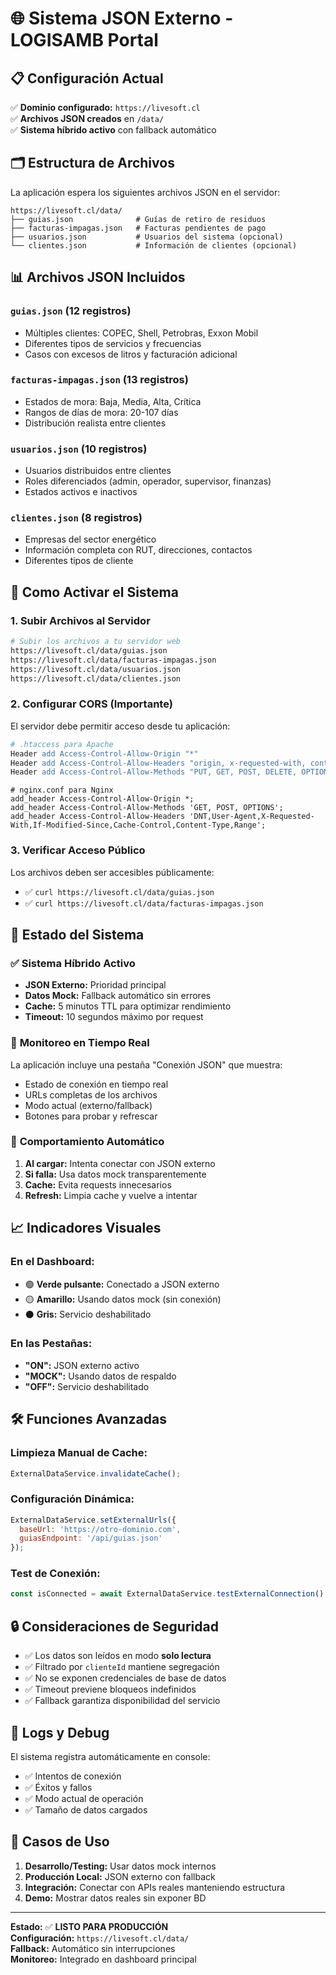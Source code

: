 # 🌐 Sistema JSON Externo - LOGISAMB Portal

## 📋 Configuración Actual

✅ **Dominio configurado:** `https://livesoft.cl`  
✅ **Archivos JSON creados** en `/data/`  
✅ **Sistema híbrido activo** con fallback automático  

## 🗂️ Estructura de Archivos

La aplicación espera los siguientes archivos JSON en el servidor:

```
https://livesoft.cl/data/
├── guias.json              # Guías de retiro de residuos
├── facturas-impagas.json   # Facturas pendientes de pago
├── usuarios.json           # Usuarios del sistema (opcional)
└── clientes.json           # Información de clientes (opcional)
```

## 📊 Archivos JSON Incluidos

### `guias.json` (12 registros)
- Múltiples clientes: COPEC, Shell, Petrobras, Exxon Mobil
- Diferentes tipos de servicios y frecuencias
- Casos con excesos de litros y facturación adicional

### `facturas-impagas.json` (13 registros)
- Estados de mora: Baja, Media, Alta, Crítica
- Rangos de días de mora: 20-107 días
- Distribución realista entre clientes

### `usuarios.json` (10 registros)
- Usuarios distribuidos entre clientes
- Roles diferenciados (admin, operador, supervisor, finanzas)
- Estados activos e inactivos

### `clientes.json` (8 registros)
- Empresas del sector energético
- Información completa con RUT, direcciones, contactos
- Diferentes tipos de cliente

## 🔧 Como Activar el Sistema

### 1. **Subir Archivos al Servidor**
```bash
# Subir los archivos a tu servidor web
https://livesoft.cl/data/guias.json
https://livesoft.cl/data/facturas-impagas.json
https://livesoft.cl/data/usuarios.json
https://livesoft.cl/data/clientes.json
```

### 2. **Configurar CORS (Importante)**
El servidor debe permitir acceso desde tu aplicación:

```apache
# .htaccess para Apache
Header add Access-Control-Allow-Origin "*"
Header add Access-Control-Allow-Headers "origin, x-requested-with, content-type"
Header add Access-Control-Allow-Methods "PUT, GET, POST, DELETE, OPTIONS"
```

```nginx
# nginx.conf para Nginx
add_header Access-Control-Allow-Origin *;
add_header Access-Control-Allow-Methods 'GET, POST, OPTIONS';
add_header Access-Control-Allow-Headers 'DNT,User-Agent,X-Requested-With,If-Modified-Since,Cache-Control,Content-Type,Range';
```

### 3. **Verificar Acceso Público**
Los archivos deben ser accesibles públicamente:
- ✅ `curl https://livesoft.cl/data/guias.json`
- ✅ `curl https://livesoft.cl/data/facturas-impagas.json`

## 🚀 Estado del Sistema

### ✅ **Sistema Híbrido Activo**
- **JSON Externo:** Prioridad principal
- **Datos Mock:** Fallback automático sin errores
- **Cache:** 5 minutos TTL para optimizar rendimiento
- **Timeout:** 10 segundos máximo por request

### 📱 **Monitoreo en Tiempo Real**
La aplicación incluye una pestaña "Conexión JSON" que muestra:
- Estado de conexión en tiempo real
- URLs completas de los archivos
- Modo actual (externo/fallback)
- Botones para probar y refrescar

### 🔄 **Comportamiento Automático**
1. **Al cargar:** Intenta conectar con JSON externo
2. **Si falla:** Usa datos mock transparentemente
3. **Cache:** Evita requests innecesarios
4. **Refresh:** Limpia cache y vuelve a intentar

## 📈 **Indicadores Visuales**

### En el Dashboard:
- 🟢 **Verde pulsante:** Conectado a JSON externo
- 🟡 **Amarillo:** Usando datos mock (sin conexión)
- ⚫ **Gris:** Servicio deshabilitado

### En las Pestañas:
- **"ON":** JSON externo activo
- **"MOCK":** Usando datos de respaldo
- **"OFF":** Servicio deshabilitado

## 🛠️ **Funciones Avanzadas**

### Limpieza Manual de Cache:
```javascript
ExternalDataService.invalidateCache();
```

### Configuración Dinámica:
```javascript
ExternalDataService.setExternalUrls({
  baseUrl: 'https://otro-dominio.com',
  guiasEndpoint: '/api/guias.json'
});
```

### Test de Conexión:
```javascript
const isConnected = await ExternalDataService.testExternalConnection();
```

## 🔒 **Consideraciones de Seguridad**

- ✅ Los datos son leídos en modo **solo lectura**
- ✅ Filtrado por `clienteId` mantiene segregación
- ✅ No se exponen credenciales de base de datos
- ✅ Timeout previene bloqueos indefinidos
- ✅ Fallback garantiza disponibilidad del servicio

## 📝 **Logs y Debug**

El sistema registra automáticamente en console:
- ✅ Intentos de conexión
- ✅ Éxitos y fallos
- ✅ Modo actual de operación
- ✅ Tamaño de datos cargados

## 🎯 **Casos de Uso**

1. **Desarrollo/Testing:** Usar datos mock internos
2. **Producción Local:** JSON externo con fallback
3. **Integración:** Conectar con APIs reales manteniendo estructura
4. **Demo:** Mostrar datos reales sin exponer BD

---

**Estado:** ✅ **LISTO PARA PRODUCCIÓN**  
**Configuración:** `https://livesoft.cl/data/`  
**Fallback:** Automático sin interrupciones  
**Monitoreo:** Integrado en dashboard principal